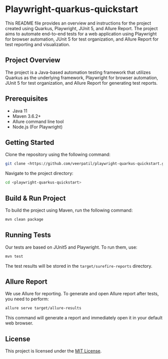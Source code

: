 # Playwright-quarkus-quickstart

This README file provides an overview and instructions for the project created using Quarkus, Playwright, JUnit 5, and Allure Report. The project aims to automate end-to-end tests for a web application using Playwright for browser automation, JUnit 5 for test organization, and Allure Report for test reporting and visualization.

## Project Overview
The project is a Java-based automation testing framework that utilizes Quarkus as the underlying framework, Playwright for browser automation, JUnit 5 for test organization, and Allure Report for generating test reports.


## Prerequisites

- Java 11
- Maven 3.6.2+
- Allure command line tool
- Node.js (For Playwright)

## Getting Started

Clone the repository using the following command:

```bash
git clone <https://github.com/veerpatil/playwright-quarkus-quickstart.git>
```

Navigate to the project directory:

```bash
cd <playwright-quarkus-quickstart>
```

## Build & Run Project

To build the project using Maven, run the following command:

```bash
mvn clean package
```


## Running Tests

Our tests are based on JUnit5 and Playwright. To run them, use:

```bash
mvn test
```

The test results will be stored in the `target/surefire-reports` directory.

## Allure Report

We use Allure for reporting. To generate and open Allure report after tests, you need to perform:

```bash
allure serve target/allure-results
```

This command will generate a report and immediately open it in your default web browser.

## License

This project is licensed under the [MIT License](https://opensource.org/licenses/MIT).
